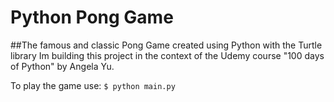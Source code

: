 # Python Pong Game
##The famous and classic Pong Game created using Python with the Turtle library
Im building this project in the context of the Udemy course
"100 days of Python" by Angela Yu.

To play the game use:
`$ python main.py`